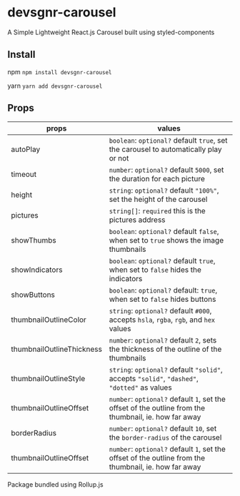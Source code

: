 # devsgnr-carousel

A Simple Lightweight React.js Carousel built using styled-components

## Install

npm
`npm install devsgnr-carousel`

yarn
`yarn add devsgnr-carousel`

## Props

| props                     | values                                                                                                |
| ------------------------- | ----------------------------------------------------------------------------------------------------- |
| autoPlay                  | `boolean`: `optional?` default `true`, set the carousel to automatically play or not                  |
| timeout                   | `number`: `optional?` default `5000`, set the duration for each picture                               |
| height                    | `string`: `optional?` default `"100%"`, set the height of the carousel                                |
| pictures                  | `string[]`: `required` this is the pictures address                                                   |
| showThumbs                | `boolean`: `optional?` default `false`, when set to `true` shows the image thumbnails                 |
| showIndicators            | `boolean`: `optional?` default `true`, when set to `false` hides the indicators                       |
| showButtons               | `boolean`: `optional?` default: `true`, when set to `false` hides buttons                             |
| thumbnailOutlineColor     | `string`: `optional?` default `#000`, accepts `hsla`, `rgba`, `rgb`, and `hex` values                 |
| thumbnailOutlineThickness | `number`: `optional?` default `2`, sets the thickness of the outline of the thumbnails                |
| thumbnailOutlineStyle     | `string`: `optional?` default `"solid"`, accepts `"solid"`, `"dashed"`, `"dotted"` as values          |
| thumbnailOutlineOffset    | `number`: `optional?` default `1`, set the offset of the outline from the thumbnail, ie. how far away |
| borderRadius              | `number`: `optional?` default `10`, set the `border-radius` of the carousel                           |
| thumbnailOutlineOffset    | `number`: `optional?` default `1`, set the offset of the outline from the thumbnail, ie. how far away |

Package bundled using Rollup.js
